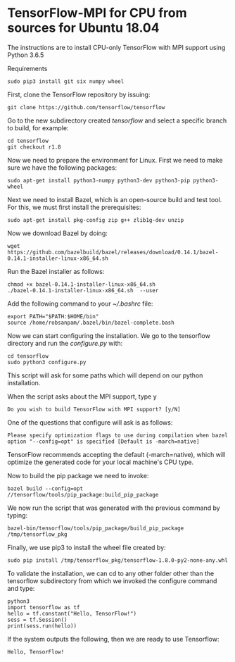 # TensorFlow-MPI for CPU from sources for Ubuntu 18.04

The instructions are to install CPU-only TensorFlow with MPI support using Python 3.6.5

Requirements

    sudo pip3 install git six numpy wheel 
    
First, clone the TensorFlow repository by issuing:
  
    git clone https://github.com/tensorflow/tensorflow
 
Go to the new subdirectory created _tensorflow_ and select a specific branch to build, for example:
    
    cd tensorflow
    git checkout r1.8

Now we need to prepare the environment for Linux. First we need to make sure we have the following packages:

    sudo apt-get install python3-numpy python3-dev python3-pip python3-wheel

Next we need to install Bazel, which is an open-source build and test tool. For this, we must first install the prerequisites:

    sudo apt-get install pkg-config zip g++ zlib1g-dev unzip

Now we download Bazel by doing:

    wget https://github.com/bazelbuild/bazel/releases/download/0.14.1/bazel-0.14.1-installer-linux-x86_64.sh

Run the Bazel installer as follows:

    chmod +x bazel-0.14.1-installer-linux-x86_64.sh 
    ./bazel-0.14.1-installer-linux-x86_64.sh  --user

Add the following command to your _~/.bashrc_ file:

    export PATH="$PATH:$HOME/bin"
    source /home/robsanpam/.bazel/bin/bazel-complete.bash

Now we can start configuring the installation. We go to the tensorflow directory and run the _configure.py_ with:

    cd tensorflow
    sudo python3 configure.py
    
This script will ask for some paths which will depend on our python installation.

When the script asks about the MPI support, type y

    Do you wish to build TensorFlow with MPI support? [y/N]
    
One of the questions that configure will ask is as follows:

    Please specify optimization flags to use during compilation when bazel option "--config=opt" is specified [Default is -march=native]

TensorFlow recommends accepting the default (-march=native), which will optimize the generated code for your local machine's CPU type.

Now to build the pip package we need to invoke:

    bazel build --config=opt //tensorflow/tools/pip_package:build_pip_package
    
We now run the script that was generated with the previous command by typing:

    bazel-bin/tensorflow/tools/pip_package/build_pip_package /tmp/tensorflow_pkg

Finally, we use pip3 to install the wheel file created by:

    sudo pip install /tmp/tensorflow_pkg/tensorflow-1.8.0-py2-none-any.whl

To validate the installation, we can cd to any other folder other than the tensorflow subdirectory from which we invoked the configure command and type:

    python3
    import tensorflow as tf
    hello = tf.constant("Hello, TensorFlow!")
    sess = tf.Session()
    print(sess.run(hello))
    
If the system outputs the following, then we are ready to use Tensorflow:

    Hello, TensorFlow!

